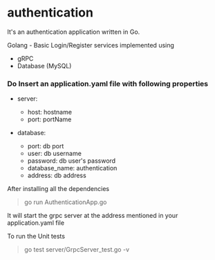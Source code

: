 # authentication
It's an authentication application written in Go.

Golang - Basic Login/Register services implemented using
- gRPC
- Database (MySQL)

### Do Insert an application.yaml file with following properties

- server:
  - host: hostname
  - port: portName

- database:
  - port: db port
  - user: db username
  - password: db user's password
  - database_name: authentication
  - address: db address

After installing all the dependencies

> go run AuthenticationApp.go

It will start the grpc server at the address mentioned in your application.yaml file

To run the Unit tests

> go test server/GrpcServer_test.go -v
